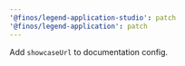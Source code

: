 ```yaml
---
'@finos/legend-application-studio': patch
'@finos/legend-application': patch
---
```


Add `showcaseUrl` to documentation config.